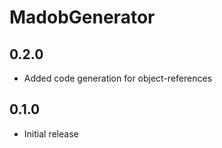 # MadobGenerator

## 0.2.0

- Added code generation for object-references

## 0.1.0

- Initial release
